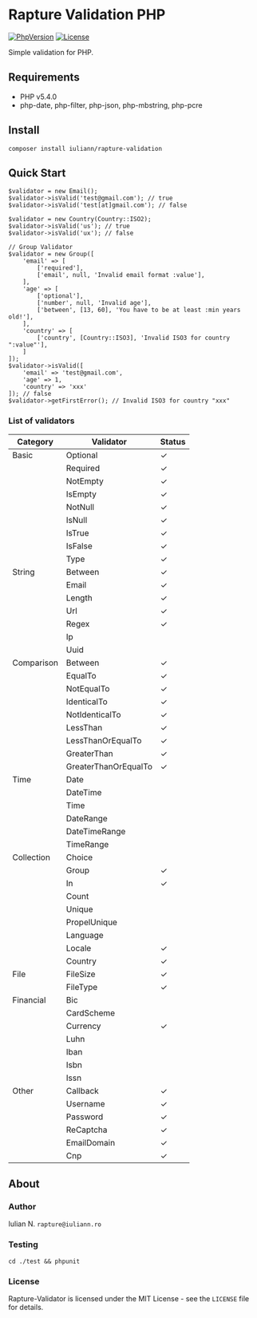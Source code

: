 # Rapture Validation PHP

[![PhpVersion](https://img.shields.io/badge/php-5.4.0-orange.svg?style=flat-square)](#)
[![License](https://img.shields.io/badge/license-MIT-blue.svg?style=flat-square)](#)

Simple validation for PHP.

## Requirements

- PHP v5.4.0
- php-date, php-filter, php-json, php-mbstring, php-pcre

## Install

```
composer install iuliann/rapture-validation
```

## Quick Start

```
$validator = new Email();
$validator->isValid('test@gmail.com'); // true
$validator->isValid('test[at]gmail.com'); // false

$validator = new Country(Country::ISO2);
$validator->isValid('us'); // true
$validator->isValid('ux'); // false

// Group Validator
$validator = new Group([
    'email' => [
        ['required'],
        ['email', null, 'Invalid email format :value'],
    ],
    'age' => [
        ['optional'],
        ['number', null, 'Invalid age'],
        ['between', [13, 60], 'You have to be at least :min years old!'],
    ],
    'country' => [
        ['country', [Country::ISO3], 'Invalid ISO3 for country ":value"'],
    ]
]);
$validator->isValid([
    'email' => 'test@gmail.com',
    'age' => 1,
    'country' => 'xxx'
]); // false
$validator->getFirstError(); // Invalid ISO3 for country "xxx"
```

### List of validators

|  Category  |      Validator       | Status |
|------------|----------------------|--------|
| Basic      | Optional             | ✓      |
|            | Required             | ✓      |
|            | NotEmpty             | ✓      |
|            | IsEmpty              | ✓      |
|            | NotNull              | ✓      |
|            | IsNull               | ✓      |
|            | IsTrue               | ✓      |
|            | IsFalse              | ✓      |
|            | Type                 | ✓      |
| String     | Between              | ✓      |
|            | Email                | ✓      |
|            | Length               | ✓      |
|            | Url                  | ✓      |
|            | Regex                | ✓      |
|            | Ip                   |        |
|            | Uuid                 |        |
| Comparison | Between              | ✓      |
|            | EqualTo              | ✓      |
|            | NotEqualTo           | ✓      |
|            | IdenticalTo          | ✓      |
|            | NotIdenticalTo       | ✓      |
|            | LessThan             | ✓      |
|            | LessThanOrEqualTo    | ✓      |
|            | GreaterThan          | ✓      |
|            | GreaterThanOrEqualTo | ✓      |
| Time       | Date                 |        |
|            | DateTime             |        |
|            | Time                 |        |
|            | DateRange            |        |
|            | DateTimeRange        |        |
|            | TimeRange            |        |
| Collection | Choice               |        |
|            | Group                | ✓      |
|            | In                   | ✓      |
|            | Count                |        |
|            | Unique               |        |
|            | PropelUnique         |        |
|            | Language             |        |
|            | Locale               | ✓      |
|            | Country              | ✓      |
| File       | FileSize             | ✓      |
|            | FileType             | ✓      |
| Financial  | Bic                  |        |
|            | CardScheme           |        |
|            | Currency             | ✓      |
|            | Luhn                 |        |
|            | Iban                 |        |
|            | Isbn                 |        |
|            | Issn                 |        |
| Other      | Callback             | ✓      |
|            | Username             | ✓      |
|            | Password             | ✓      |
|            | ReCaptcha            | ✓      |
|            | EmailDomain          | ✓      |
|            | Cnp                  | ✓      |


## About

### Author

Iulian N. `rapture@iuliann.ro`

### Testing

```
cd ./test && phpunit
```

### License

Rapture-Validator is licensed under the MIT License - see the `LICENSE` file for details.
